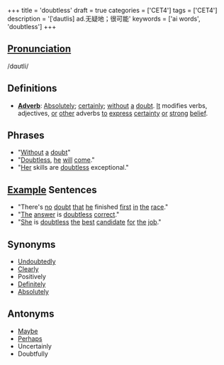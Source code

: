 +++
title = 'doubtless'
draft = true
categories = ['CET4']
tags = ['CET4']
description = '[ˈdautlis] ad.无疑地；很可能'
keywords = ['ai words', 'doubtless']
+++

## [Pronunciation](/en/post/pronunciation/)
/dɑʊtli/

## Definitions
- **[Adverb](/en/post/adverb/)**: [Absolutely](/en/post/absolutely/); [certainly](/en/post/certainly/); [without](/en/post/without/) [a](/en/post/a/) [doubt](/en/post/doubt/). [It](/en/post/it/) modifies verbs, adjectives, [or](/en/post/or/) [other](/en/post/other/) adverbs [to](/en/post/to/) [express](/en/post/express/) [certainty](/en/post/certainty/) [or](/en/post/or/) [strong](/en/post/strong/) [belief](/en/post/belief/).

## Phrases
- "[Without](/en/post/without/) [a](/en/post/a/) [doubt](/en/post/doubt/)"
- "[Doubtless](/en/post/doubtless/), [he](/en/post/he/) [will](/en/post/will/) [come](/en/post/come/)."
- "[Her](/en/post/her/) skills are [doubtless](/en/post/doubtless/) exceptional."

## [Example](/en/post/example/) Sentences
- "There's [no](/en/post/no/) [doubt](/en/post/doubt/) [that](/en/post/that/) [he](/en/post/he/) finished [first](/en/post/first/) [in](/en/post/in/) [the](/en/post/the/) [race](/en/post/race/)."
- "[The](/en/post/the/) [answer](/en/post/answer/) is [doubtless](/en/post/doubtless/) [correct](/en/post/correct/)."
- "[She](/en/post/she/) is [doubtless](/en/post/doubtless/) [the](/en/post/the/) [best](/en/post/best/) [candidate](/en/post/candidate/) [for](/en/post/for/) [the](/en/post/the/) [job](/en/post/job/)."

## Synonyms
- [Undoubtedly](/en/post/undoubtedly/)
- [Clearly](/en/post/clearly/)
- Positively
- [Definitely](/en/post/definitely/)
- [Absolutely](/en/post/absolutely/)

## Antonyms
- [Maybe](/en/post/maybe/)
- [Perhaps](/en/post/perhaps/)
- Uncertainly
- Doubtfully
